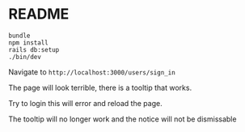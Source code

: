 # README

```
bundle
npm install
rails db:setup
./bin/dev
```

Navigate to `http://localhost:3000/users/sign_in`

The page will look terrible, there is a tooltip that works.

Try to login this will error and reload the page.

The tooltip will no longer work and the notice will not be dismissable

